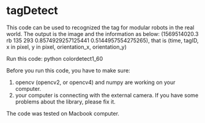 # tagDetect
This code can be used to recognized the tag for modular robots in the real world. The output is the image and the information as below:
(1569514020.3 rb 135 293 0.8574929257125441 0.5144957554275265), that is (time, tagID, x in pixel, y in pixel, orientation_x, orientation_y)

Run this code: python colordetect1_60

Before you run this code, you have to make sure:
1. opencv (opencv2, or opencv4) and numpy are working on your computer.
2. your computer is connecting with the external camera.
If you have some problems about the library, please fix it.

The code was tested on Macbook computer. 

